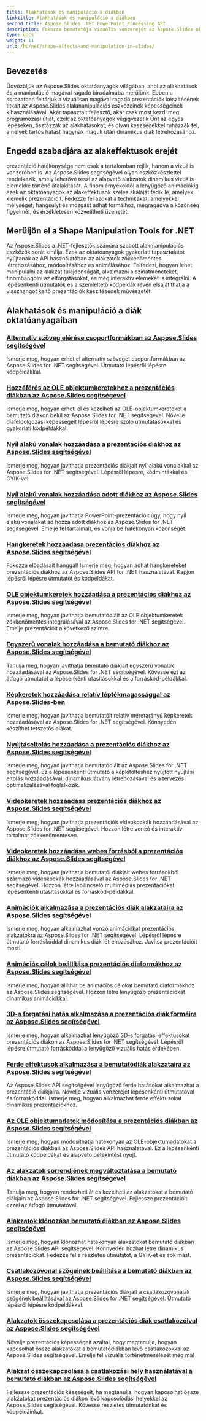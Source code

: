 ```yaml
---
title: Alakhatások és manipuláció a diákban
linktitle: Alakhatások és manipuláció a diákban
second_title: Aspose.Slides .NET PowerPoint Processing API
description: Fokozza bemutatója vizuális vonzerejét az Aspose.Slides oktatóanyaggal az alakhatásokról és a manipulációról. Ismerje meg, hogyan készíthet lenyűgöző diákat alakeffektusok, animációk és egyebek használatával.
type: docs
weight: 11
url: /hu/net/shape-effects-and-manipulation-in-slides/
---
```


## Bevezetés

Üdvözöljük az Aspose.Slides oktatóanyagok világában, ahol az alakhatások és a manipuláció magával ragadó birodalmába merülünk. Ebben a sorozatban feltárjuk a vizuálisan magával ragadó prezentációk készítésének titkait az Aspose.Slides alakmanipulációs eszközeinek képességeinek kihasználásával. Akár tapasztalt fejlesztő, akár csak most kezdi meg programozási útját, ezek az oktatóanyagok végigvezetik Önt az egyes lépéseken, tisztázzák az alakhatásokat, és olyan készségekkel ruházzák fel, amelyek tartós hatást hagynak maguk után dinamikus diák létrehozásához.

## Engedd szabadjára az alakeffektusok erejét

prezentáció hatékonysága nem csak a tartalomban rejlik, hanem a vizuális vonzerőben is. Az Aspose.Slides segítségével olyan eszközkészlettel rendelkezik, amely lehetővé teszi az alapvető alakzatok dinamikus vizuális elemekké történő átalakítását. A finom árnyékoktól a lenyűgöző animációkig ezek az oktatóanyagok az alakeffektusok széles skáláját fedik le, amelyek kiemelik prezentációit. Fedezze fel azokat a technikákat, amelyekkel mélységet, hangsúlyt és mozgást adhat formáihoz, megragadva a közönség figyelmét, és érzékletesen közvetítheti üzenetét.

## Merüljön el a Shape Manipulation Tools for .NET

Az Aspose.Slides a .NET-fejlesztők számára szabott alakmanipulációs eszközök sorát kínálja. Ezek az oktatóanyagok gyakorlati tapasztalatot nyújtanak az API használatában az alakzatok zökkenőmentes létrehozásához, módosításához és animálásához. Felfedezi, hogyan lehet manipulálni az alakzat tulajdonságait, alkalmazni a színátmeneteket, finomhangolni az elforgatásokat, és még interaktív elemeket is integrálni. A lépésenkénti útmutatók és a szemléltető kódpéldák révén elsajátíthatja a visszhangot keltő prezentációk készítésének művészetét.

## Alakhatások és manipuláció a diák oktatóanyagaiban
### [Alternatív szöveg elérése csoportformákban az Aspose.Slides segítségével](./accessing-alt-text-group-shapes/)
Ismerje meg, hogyan érhet el alternatív szöveget csoportformákban az Aspose.Slides for .NET segítségével. Útmutató lépésről lépésre kódpéldákkal.
### [Hozzáférés az OLE objektumkeretekhez a prezentációs diákban az Aspose.Slides segítségével](./accessing-ole-object-frames/)
Ismerje meg, hogyan érheti el és kezelheti az OLE-objektumkereteket a bemutató diákon belül az Aspose.Slides for .NET segítségével. Növelje diafeldolgozási képességeit lépésről lépésre szóló útmutatásokkal és gyakorlati kódpéldákkal.
### [Nyíl alakú vonalak hozzáadása a prezentációs diákhoz az Aspose.Slides segítségével](./adding-arrow-shaped-lines/)
Ismerje meg, hogyan javíthatja prezentációs diákjait nyíl alakú vonalakkal az Aspose.Slides for .NET segítségével. Lépésről lépésre, kódmintákkal és GYIK-vel.
### [Nyíl alakú vonalak hozzáadása adott diákhoz az Aspose.Slides segítségével](./adding-arrow-lines-to-specific-slides/)
Ismerje meg, hogyan javíthatja PowerPoint-prezentációit úgy, hogy nyíl alakú vonalakat ad hozzá adott diákhoz az Aspose.Slides for .NET segítségével. Emelje fel tartalmait, és vonja be hatékonyan közönségét.
### [Hangkeretek hozzáadása prezentációs diákhoz az Aspose.Slides segítségével](./adding-audio-frames/)
Fokozza előadásait hanggal! Ismerje meg, hogyan adhat hangkereteket prezentációs diákhoz az Aspose.Slides API for .NET használatával. Kapjon lépésről lépésre útmutatót és kódpéldákat.
### [OLE objektumkeretek hozzáadása a prezentációs diákhoz az Aspose.Slides segítségével](./adding-ole-object-frames/)
Ismerje meg, hogyan javíthatja bemutatódiáit az OLE objektumkeretek zökkenőmentes integrálásával az Aspose.Slides for .NET segítségével. Emelje prezentációit a következő szintre.
### [Egyszerű vonalak hozzáadása a bemutató diákhoz az Aspose.Slides segítségével](./adding-plain-lines/)
Tanulja meg, hogyan javíthatja bemutató diákjait egyszerű vonalak hozzáadásával az Aspose.Slides for .NET segítségével. Kövesse ezt az átfogó útmutatót a lépésenkénti utasításokkal és a forráskód-példákkal.
### [Képkeretek hozzáadása relatív léptékmagassággal az Aspose.Slides-ben](./adding-picture-frames-relative-scale/)
Ismerje meg, hogyan javíthatja bemutatóit relatív méretarányú képkeretek hozzáadásával az Aspose.Slides for .NET segítségével. Könnyedén készíthet tetszetős diákat.
### [Nyújtáseltolás hozzáadása a prezentációs diákhoz az Aspose.Slides segítségével](./adding-stretch-offset-image-fill/)
Ismerje meg, hogyan javíthatja bemutatódiáit az Aspose.Slides for .NET segítségével. Ez a lépésenkénti útmutató a képkitöltéshez nyújtott nyújtási eltolás hozzáadásával, dinamikus látvány létrehozásával és a tervezés optimalizálásával foglalkozik.
### [Videokeretek hozzáadása prezentációs diákhoz az Aspose.Slides segítségével](./adding-video-frames/)
Ismerje meg, hogyan javíthatja prezentációit videokockák hozzáadásával az Aspose.Slides for .NET segítségével. Hozzon létre vonzó és interaktív tartalmat zökkenőmentesen.
### [Videokeretek hozzáadása webes forrásból a prezentációs diákhoz az Aspose.Slides segítségével](./adding-video-frames-from-web-source/)
Ismerje meg, hogyan javíthatja bemutatói diákjait webes forrásokból származó videokockák hozzáadásával az Aspose.Slides for .NET segítségével. Hozzon létre lebilincselő multimédiás prezentációkat lépésenkénti utasításokkal és forráskód-példákkal.
### [Animációk alkalmazása a prezentációs diák alakzataira az Aspose.Slides segítségével](./applying-animations-to-shapes/)
Ismerje meg, hogyan alkalmazhat vonzó animációkat prezentációs alakzatokra az Aspose.Slides for .NET segítségével. Lépésről lépésre útmutató forráskóddal dinamikus diák létrehozásához. Javítsa prezentációit most!
### [Animációs célok beállítása prezentációs diaformákhoz az Aspose.Slides segítségével](./setting-animation-targets-shapes/)
Ismerje meg, hogyan állíthat be animációs célokat bemutató diaformákhoz az Aspose.Slides segítségével. Hozzon létre lenyűgöző prezentációkat dinamikus animációkkal.
### [3D-s forgatási hatás alkalmazása a prezentációs diák formáira az Aspose.Slides segítségével](./applying-3d-rotation-effect-shapes/)
Ismerje meg, hogyan alkalmazhat lenyűgöző 3D-s forgatási effektusokat prezentációs diákon az Aspose.Slides for .NET segítségével. Lépésről lépésre útmutató forráskóddal a lenyűgöző vizuális hatás érdekében.
### [Ferde effektusok alkalmazása a bemutatódiák alakzataira az Aspose.Slides segítségével](./applying-bevel-effects-shapes/)
Az Aspose.Slides API segítségével lenyűgöző ferde hatásokat alkalmazhat a prezentáció diákjaira. Növelje vizuális vonzerejét lépésenkénti útmutatóval és forráskóddal. Ismerje meg, hogyan alkalmazhat ferde effektusokat dinamikus prezentációkhoz.
### [Az OLE objektumadatok módosítása a prezentációs diákban az Aspose.Slides segítségével](./changing-ole-object-data/)
Ismerje meg, hogyan módosíthatja hatékonyan az OLE-objektumadatokat a prezentációs diákban az Aspose.Slides API használatával. Ez a lépésenkénti útmutató kódpéldákat és alapvető betekintést nyújt.
### [Az alakzatok sorrendjének megváltoztatása a bemutató diákban az Aspose.Slides segítségével](./changing-order-shapes/)
Tanulja meg, hogyan rendezheti át és kezelheti az alakzatokat a bemutató diákjain az Aspose.Slides for .NET segítségével. Fejlessze prezentációit ezzel az átfogó útmutatóval.
### [Alakzatok klónozása bemutató diákban az Aspose.Slides segítségével](./cloning-shapes/)
Ismerje meg, hogyan klónozhat hatékonyan alakzatokat bemutató diákban az Aspose.Slides API segítségével. Könnyedén hozhat létre dinamikus prezentációkat. Fedezze fel a részletes útmutatót, a GYIK-et és sok mást.
### [Csatlakozóvonal szögeinek beállítása a bemutató diákban az Aspose.Slides segítségével](./adjusting-connector-line-angles/)
Ismerje meg, hogyan javíthatja prezentációs diákjait a csatlakozóvonalak szögének beállításával az Aspose.Slides for .NET segítségével. Útmutató lépésről lépésre kódpéldákkal.
### [Alakzatok összekapcsolása a prezentációs diák csatlakozóival az Aspose.Slides segítségével](./connecting-shapes-using-connectors/)
Növelje prezentációs képességeit azáltal, hogy megtanulja, hogyan kapcsolhat össze alakzatokat a bemutatódiákban lévő csatlakozókkal az Aspose.Slides segítségével. Emelje fel vizuális történetmesélését még ma!
### [Alakzat összekapcsolása a csatlakozási hely használatával a bemutató diákban az Aspose.Slides segítségével](./connecting-shape-using-connection-site/)
Fejlessze prezentációs készségeit, ha megtanulja, hogyan kapcsolhat össze alakzatokat prezentációs diákon lévő kapcsolódási helyekkel az Aspose.Slides segítségével. Kövesse részletes útmutatónkat és kódpéldáinkat.
